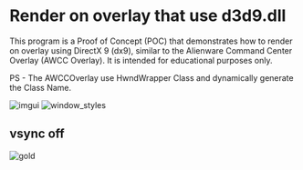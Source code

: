 # Render on overlay that use d3d9.dll

This program is a Proof of Concept (POC) that demonstrates how to render on overlay using DirectX 9 (dx9), similar to the Alienware Command Center Overlay (AWCC Overlay). It is intended for educational purposes only.

PS - The AWCCOverlay use HwndWrapper Class and dynamically generate the Class Name. 

![imgui](https://github.com/user-attachments/assets/6d538a90-5f8a-4f30-8c47-64abf1f413d5)
![window_styles](https://github.com/user-attachments/assets/bee6d15d-fe89-48fe-916a-bfe9426af4c3)
## vsync off
![gold](https://github.com/user-attachments/assets/45bddad6-7c21-4c40-a4a8-f0ae36d07d56)


